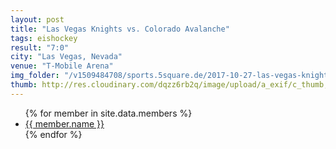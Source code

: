 ```yaml
---
layout: post
title: "Las Vegas Knights vs. Colorado Avalanche"
tags: eishockey
result: "7:0"
city: "Las Vegas, Nevada"
venue: "T-Mobile Arena"
img_folder: "/v1509484708/sports.5square.de/2017-10-27-las-vegas-knights-vs-colorado-avalanche/"
thumb: http://res.cloudinary.com/dqzz6rb2q/image/upload/a_exif/c_thumb,g_center,h_251,w_251/v1509484708/sports.5square.de/2017-10-27-las-vegas-knights-vs-colorado-avalanche/IMG_2734.jpg
---
```

<ul>
{% for member in site.data.members %}
  <li>
    <a href="https://github.com/{{ member.github }}">
      {{ member.name }}
    </a>
  </li>
{% endfor %}
</ul>

<div class="media">
  <a href="{{ site.img_baseurl }}{{ post.img_folder }}IMG_2734.jpg"><img src="{{ site.img_baseurl }}{{ site.img_thumb}}rrr{{ post.img_folder }}zzzIMG_2734.jpg" alt="" title="" /></a>
</div>
<div class="media">
  <a href="{{ site.img_baseurl }}{{ post.img_folder }}IMG_2735.jpg"><img src="{{ site.img_baseurl }}{{ site.img_thumb}}{{ post.img_folder }}IMG_2735.jpg" alt="" title="This right here is a caption." /></a>
</div>
<div class="media">
  <a href="{{ site.img_baseurl }}{{ post.img_folder }}IMG_2736.jpg"><img src="{{ site.img_baseurl }}{{ site.img_thumb}}{{ post.img_folder }}IMG_2736.jpg" alt="" title="This right here is a caption." /></a>
</div>
<div class="media">
  <a href="{{ site.img_baseurl }}{{ post.img_folder }}IMG_2738.jpg"><img src="{{ site.img_baseurl }}{{ site.img_thumb}}{{ post.img_folder }}IMG_2738.jpg" alt="" title="This right here is a caption." /></a>
</div>
<div class="media">
  <a href="{{ site.img_baseurl }}{{ post.img_folder }}IMG_2741.jpg"><img src="{{ site.img_baseurl }}{{ site.img_thumb}}{{ post.img_folder }}IMG_2741.jpg" alt="" title="This right here is a caption." /></a>
</div>
<div class="media">
  <a href="{{ site.img_baseurl }}{{ post.img_folder }}IMG_2742.jpg"><img src="{{ site.img_baseurl }}{{ site.img_thumb}}{{ post.img_folder }}IMG_2742.jpg" alt="" title="This right here is a caption." /></a>
</div>
<div class="media">
  <a href="{{ site.img_baseurl }}{{ post.img_folder }}IMG_2742.jpg"><img src="{{ site.img_baseurl }}{{ site.img_thumb}}{{ post.img_folder }}IMG_2742.jpg" alt="" title="This right here is a caption." /></a>
</div>
<div class="media">
  <a href="{{ site.img_baseurl }}{{ post.img_folder }}IMG_2742.jpg"><img src="{{ site.img_baseurl }}{{ site.img_thumb}}{{ post.img_folder }}IMG_2742.jpg" alt="" title="This right here is a caption." /></a>
</div>
<div class="media">
  <a href="{{ site.img_baseurl }}{{ post.img_folder }}IMG_2743.jpg"><img src="{{ site.img_baseurl }}{{ site.img_thumb}}{{ post.img_folder }}IMG_2743.jpg" alt="" title="This right here is a caption." /></a>
</div>
<div class="media">
  <a href="{{ site.img_baseurl }}{{ post.img_folder }}IMG_2746.jpg"><img src="{{ site.img_baseurl }}{{ site.img_thumb}}{{ post.img_folder }}IMG_2746.jpg" alt="" title="This right here is a caption." /></a>
</div>
<div class="media">
  <a href="{{ site.img_baseurl }}{{ post.img_folder }}IMG_2749.jpg"><img src="{{ site.img_baseurl }}{{ site.img_thumb}}{{ post.img_folder }}IMG_2749.jpg" alt="" title="This right here is a caption." /></a>
</div>
<div class="media">
  <a href="{{ site.img_baseurl }}{{ post.img_folder }}IMG_2756.jpg"><img src="{{ site.img_baseurl }}{{ site.img_thumb}}{{ post.img_folder }}IMG_2756.jpg" alt="" title="This right here is a caption." /></a>
</div>
<div class="media">
  <a href="{{ site.img_baseurl }}{{ post.img_folder }}IMG_2760.jpg"><img src="{{ site.img_baseurl }}{{ site.img_thumb}}{{ post.img_folder }}IMG_2760.jpg" alt="" title="This right here is a caption." /></a>
</div>
<div class="media">
  <a href="{{ site.img_baseurl }}{{ post.img_folder }}IMG_2768.jpg"><img src="{{ site.img_baseurl }}{{ site.img_thumb}}{{ post.img_folder }}IMG_2768.jpg" alt="" title="This right here is a caption." /></a>
</div>
<div class="media">
  <a href="http://res.cloudinary.com/dqzz6rb2q/video/upload/br_300,vc_h264/v1509492132/IMG_2744_i1xq4x.mov"><img src="http://res.cloudinary.com/dqzz6rb2q/video/upload/br_300,c_thumb,h_251,vc_h264,w_251/v1509492132/IMG_2744_i1xq4x.jpg" alt="" title="This right here is a caption." /></a>
</div>
